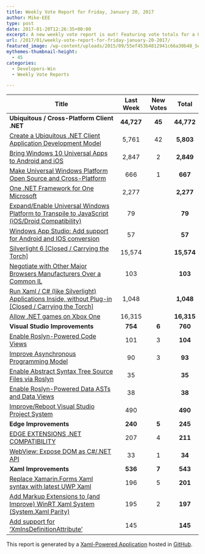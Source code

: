 ```yaml
---
title: Weekly Vote Report for Friday, January 20, 2017
author: Mike-EEE
type: post
date: 2017-01-20T12:26:35+00:00
excerpt: A new weekly vote report is out! Featuring vote totals for a Ubiquitous / Cross-Platform Client .NET (+45 New/44,772 Total), Visual Studio Improvements (+6 New/760 Total), Edge Improvements (+5 New/245 Total), and Xaml Improvements (+7 New/543 Total).
url: /2017/01/weekly-vote-report-for-friday-january-20-2017/
featured_image: /wp-content/uploads/2015/09/55ef453b4812941c66a30b48_Social-Profile-Thick-2561.png
mythemes-thumbnail-height:
  - 45
categories:
  - Developers-Win
  - Weekly Vote Reports

---
```

| Title                                                                                                    | Last Week  |      <span class="new">New Votes</span>      |   Total    |
| -------------------------------------------------------------------------------------------------------- |:----------:|:--------------------------------------------:|:----------:|
| **Ubiquitous / Cross-Platform Client .NET**                                                              | **44,727** | <span class="new"><strong>45</strong></span> | **44,772** |
| [Create a Ubiquitous .NET Client Application Development Model][1]                                       |   5,761    |         <span class="new">42</span>          | **5,803**  |
| [Bring Windows 10 Universal Apps to Android and iOS][2]                                                  |   2,847    |          <span class="new">2</span>          | **2,849**  |
| [Make Universal Windows Platform Open Source and Cross-Platform][3]                                      |    666     |          <span class="new">1</span>          |  **667**   |
| [One .NET Framework for One Microsoft][4]                                                                |   2,277    |          <span class="new"></span>           | **2,277**  |
| [Expand/Enable Universal Windows Platform to Transpile to JavaScript (iOS/Droid Compatibility)][5]       |     79     |          <span class="new"></span>           |   **79**   |
| [Windows App Studio: Add support for Android and IOS conversion][6]                                      |     57     |          <span class="new"></span>           |   **57**   |
| [Silverlight 6 [Closed / Carrying the Torch]][7]                                                         |   15,574   |          <span class="new"></span>           | **15,574** |
| [Negotiate with Other Major Browsers Manufacturers Over a Common IL][8]                                  |    103     |          <span class="new"></span>           |  **103**   |
| [Run Xaml / C# (like Silverlight) Applications Inside, without Plug-in [Closed / Carrying the Torch]][9] |   1,048    |          <span class="new"></span>           | **1,048**  |
| [Allow .NET games on Xbox One][10]                                                                       |   16,315   |          <span class="new"></span>           | **16,315** |
| **Visual Studio Improvements**                                                                           |  **754**   | <span class="new"><strong>6</strong></span>  |  **760**   |
| [Enable Roslyn-Powered Code Views][11]                                                                   |    101     |          <span class="new">3</span>          |  **104**   |
| [Improve Asynchronous Programming Model][12]                                                             |     90     |          <span class="new">3</span>          |   **93**   |
| [Enable Abstract Syntax Tree Source Files via Roslyn][13]                                                |     35     |          <span class="new"></span>           |   **35**   |
| [Enable Roslyn-Powered Data ASTs and Data Views][14]                                                     |     38     |          <span class="new"></span>           |   **38**   |
| [Improve/Reboot Visual Studio Project System][15]                                                        |    490     |          <span class="new"></span>           |  **490**   |
| **Edge Improvements**                                                                                    |  **240**   | <span class="new"><strong>5</strong></span>  |  **245**   |
| [EDGE EXTENSIONS .NET COMPATIBILITY][16]                                                                 |    207     |          <span class="new">4</span>          |  **211**   |
| [WebView: Expose DOM as C#/.NET API][17]                                                                 |     33     |          <span class="new">1</span>          |   **34**   |
| **Xaml Improvements**                                                                                    |  **536**   | <span class="new"><strong>7</strong></span>  |  **543**   |
| [Replace Xamarin.Forms Xaml syntax with latest UWP Xaml][18]                                             |    196     |          <span class="new">5</span>          |  **201**   |
| [Add Markup Extensions to (and Improve) WinRT Xaml System (System.Xaml Parity)][19]                      |    195     |          <span class="new">2</span>          |  **197**   |
| [Add support for &#8216;XmlnsDefinitionAttribute&#8217;][20]                                             |    145     |          <span class="new"></span>           |  **145**   |

This report is generated by a [Xaml-Powered Application][21] hosted in [GitHub][22].

 [1]: http://visualstudio.uservoice.com/forums/121579-visual-studio/suggestions/10027638-create-a-ubiquitous-net-client-application-develo
 [2]: https://visualstudio.uservoice.com/forums/121579-visual-studio-2015/suggestions/8912350-bring-windows-10-universal-apps-to-android-and-ios
 [3]: https://wpdev.uservoice.com/forums/110705-dev-platform/suggestions/7989744-make-universal-windows-platform-open-source-and-cr
 [4]: http://visualstudio.uservoice.com/forums/121579-visual-studio-2015/suggestions/4249140-one-net-framework-for-one-microsoft
 [5]: https://wpdev.uservoice.com/forums/110705-dev-platform/suggestions/7897380-expand-enable-universal-windows-platform-to-transp
 [6]: https://wpdev.uservoice.com/forums/216486-windows-app-studio/suggestions/9550647-add-support-for-andriod-and-ios-conversion
 [7]: http://visualstudio.uservoice.com/forums/121579-visual-studio/suggestions/3556619-silverlight-6
 [8]: https://wpdev.uservoice.com/forums/257854-microsoft-edge-developer/suggestions/11392869-negociate-with-other-major-browsers-maufacturers-o
 [9]: https://wpdev.uservoice.com/forums/257854-microsoft-edge-developer/suggestions/8022150-run-xaml-c-like-silverlight-applications-ins
 [10]: https://visualstudio.uservoice.com/forums/121579-visual-studio-2015/suggestions/4233646-allow-net-games-on-xbox-one
 [11]: http://visualstudio.uservoice.com/forums/121579-visual-studio/suggestions/10020390-enable-roslyn-powered-code-views
 [12]: http://visualstudio.uservoice.com/forums/121579-visual-studio/suggestions/9126493-improve-asynchronous-programming-model
 [13]: http://visualstudio.uservoice.com/forums/121579-visual-studio-2015/suggestions/7066885-enable-abstract-syntax-tree-source-files-via-rosly
 [14]: http://visualstudio.uservoice.com/forums/121579-visual-studio/suggestions/10020525-enable-roslyn-powered-data-asts-and-data-views
 [15]: http://visualstudio.uservoice.com/forums/121579-visual-studio/suggestions/9347001-improve-reboot-visual-studio-project-system
 [16]: https://wpdev.uservoice.com/forums/257854-microsoft-edge-developer/suggestions/9467958-edge-extensions-net-compatibility
 [17]: https://wpdev.uservoice.com/forums/110705-dev-platform/suggestions/9126583-webview-expose-dom-as-c-net-api
 [18]: https://wpdev.uservoice.com/forums/110705-universal-windows-platform/suggestions/13279557-replace-xamarin-forms-xaml-syntax-with-latest-uwp
 [19]: https://wpdev.uservoice.com/forums/110705-dev-platform/suggestions/7232264-add-markup-extensions-to-and-improve-winrt-xaml
 [20]: https://wpdev.uservoice.com/forums/110705-universal-windows-platform/suggestions/9523650-add-support-for-xmlnsdefinitionattribute
 [21]: https://imgflip.com/i/h6ho2
 [22]: https://github.com/DevelopersWin/VoteReporter